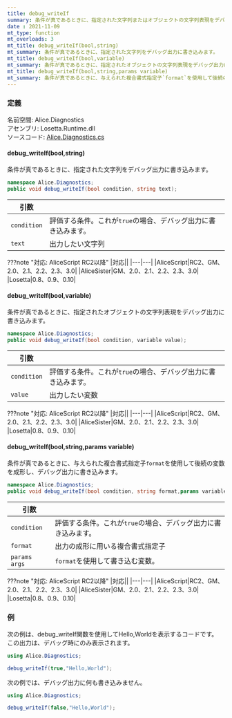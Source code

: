 ```yaml
---
title: debug_writeIf
summary: 条件が真であるときに、指定された文字列またはオブジェクトの文字列表現をデバッグ出力に書き込みます。
date : 2021-11-09
mt_type: function
mt_overloads: 3
mt_title: debug_writeIf(bool,string)
mt_summary: 条件が真であるときに、指定された文字列をデバッグ出力に書き込みます。
mt_title: debug_writeIf(bool,variable)
mt_summary: 条件が真であるときに、指定されたオブジェクトの文字列表現をデバッグ出力に書き込みます。
mt_title: debug_writeIf(bool,string,params variable)
mt_summary: 条件が真であるときに、与えられた複合書式指定子`format`を使用して後続の変数を成形し、デバッグ出力に書き込みます。
---
```


### 定義
名前空間: Alice.Diagnostics<br/>
アセンブリ: Losetta.Runtime.dll<br/>
ソースコード: [Alice.Diagnostics.cs](https://github.com/WSOFT-Project/Losetta/blob/master/Losetta.Runtime/Alice.Diagnostics.cs)

#### debug_writeIf(bool,string)

条件が真であるときに、指定された文字列をデバッグ出力に書き込みます。

```cs title="AliceScript"
namespace Alice.Diagnostics;
public void debug_writeIf(bool condition, string text);
```

|引数| |
|-|-|
|`condition`| 評価する条件。これが`true`の場合、デバッグ出力に書き込みます。|
|`text`| 出力したい文字列|

???note "対応: AliceScript RC2以降"
    |対応||
    |---|---|
    |AliceScript|RC2、GM、2.0、2.1、2.2、2.3、3.0|
    |AliceSister|GM、2.0、2.1、2.2、2.3、3.0|
    |Losetta|0.8、0.9、0.10|

#### debug_writeIf(bool,variable)

条件が真であるときに、指定されたオブジェクトの文字列表現をデバッグ出力に書き込みます。

```cs title="AliceScript"
namespace Alice.Diagnostics;
public void debug_writeIf(bool condition, variable value);
```

|引数| |
|-|-|
|`condition`| 評価する条件。これが`true`の場合、デバッグ出力に書き込みます。|
|`value`| 出力したい変数|

???note "対応: AliceScript RC2以降"
    |対応||
    |---|---|
    |AliceScript|RC2、GM、2.0、2.1、2.2、2.3、3.0|
    |AliceSister|GM、2.0、2.1、2.2、2.3、3.0|
    |Losetta|0.8、0.9、0.10|

#### debug_writeIf(bool,string,params variable)

条件が真であるときに、与えられた複合書式指定子`format`を使用して後続の変数を成形し、デバッグ出力に書き込みます。

```cs title="AliceScript"
namespace Alice.Diagnostics;
public void debug_writeIf(bool condition, string format,params variable args);
```

|引数| |
|-|-|
|`condition`| 評価する条件。これが`true`の場合、デバッグ出力に書き込みます。|
|`format`| 出力の成形に用いる複合書式指定子|
|`params args`| `format`を使用して書き込む変数。|

???note "対応: AliceScript RC2以降"
    |対応||
    |---|---|
    |AliceScript|RC2、GM、2.0、2.1、2.2、2.3、3.0|
    |AliceSister|GM、2.0、2.1、2.2、2.3、3.0|
    |Losetta|0.8、0.9、0.10|

### 例
次の例は、debug_writeIf関数を使用してHello,Worldを表示するコードです。
この出力は、デバッグ時にのみ表示されます。

```cs title="AliceScript"
using Alice.Diagnostics;

debug_writeIf(true,"Hello,World");
```

次の例では、デバッグ出力に何も書き込みません。

```cs title="AliceScript"
using Alice.Diagnostics;

debug_writeIf(false,"Hello,World");
```
